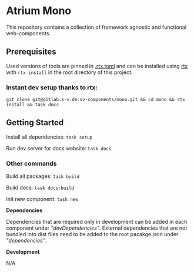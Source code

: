 # Atrium Mono

This repository contains a collection of framework agnostic and functional web-components.

## Prerequisites

Used versions of tools are pinned in [.rtx.toml](.rtx.toml) and can be installed using [rtx](https://github.com/jdxcode/rtx) with `rtx install` in the root directory of this project.

### Instant dev setup thanks to rtx:

```
git clone git@gitlab.s-v.de:sv-components/mono.git && cd mono && rtx install && task docs
```

## Getting Started

Install all dependencies:
`task setup`

Run dev server for docs website:
`task docs`

### Other commands

Build all packages:
`task build`

Build docs:
`task docs:build`

Init new component:
`task new`

**Dependencies**

Dependencies that are required only in development can be added in each component under _"devDependencies"_. External dependencies that are not bundled into dist files need to be added to the root pacakge.json under _"dependencies"_.

**Development**

N/A
